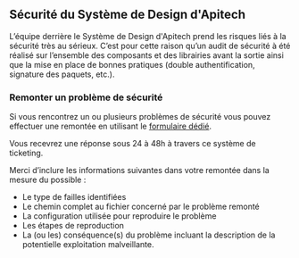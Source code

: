 ## Sécurité du Système de Design d'Apitech

L’équipe derrière le Système de Design d'Apitech prend les risques liés à la sécurité très au sérieux.
C’est pour cette raison qu’un audit de sécurité à été réalisé sur l’ensemble des composants et des librairies avant la sortie ainsi que la mise en place de bonnes pratiques (double authentification, signature des paquets, etc.).

### Remonter un problème de sécurité
Si vous rencontrez un ou plusieurs problèmes de sécurité vous pouvez effectuer une remontée en utilisant le [formulaire dédié](https://apitech.atlassian.net/servicedesk/customer/portal/1/group/1/create/4).

Vous recevrez une réponse sous 24 à 48h à travers ce système de ticketing.

Merci d’inclure les informations suivantes dans votre remontée dans la mesure du possible :
* Le type de failles identifiées
* Le chemin complet au fichier concerné par le problème remonté
* La configuration utilisée pour reproduire le problème
* Les étapes de reproduction
* La (ou les) conséquence(s) du problème incluant la description de la potentielle exploitation malveillante.
